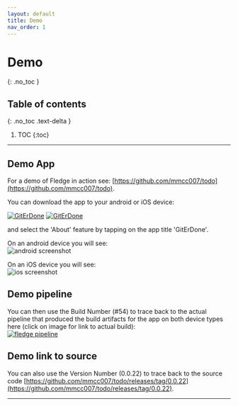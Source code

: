 ```yaml
---
layout: default
title: Demo
nav_order: 1
---
```


# Demo
{: .no_toc }

## Table of contents
{: .no_toc .text-delta }

1. TOC
{:toc}

---

## Demo App
For a demo of Fledge in action see: [https://github.com/mmcc007/todo](https://github.com/mmcc007/todo). 

You can download the app to your android or iOS device:

[![GitErDone](https://play.google.com/intl/en_us/badges/images/badge_new.png)](https://play.google.com/store/apps/details?id=com.orbsoft.todo)
[![GitErDone](https://linkmaker.itunes.apple.com/en-us/badge-lrg.svg?releaseDate=2019-02-15&kind=iossoftware)](https://itunes.apple.com/us/app/giterdone/id1450240301)
 
 and select the 'About' feature by tapping on the app title 'GitErDone'. 
 
 On an android device you will see:  
 ![android screenshot](../../assets/images/android_screenshot.png)
 
 On an iOS device you will see:  
 ![ios screenshot](../../assets/images/ios_screenshot.png)
 
## Demo pipeline
You can then use the Build Number (#54) to trace back to the actual pipeline that produced the build artifacts for the app on both device types here (click on image for link to actual build):  
 [![fledge pipeline](../../assets/images/fledge_pipeline.png)](https://travis-ci.org/mmcc007/todo/builds/493633473)

## Demo link to source
You can also use the Version Number (0.0.22) to trace back to the source code [https://github.com/mmcc007/todo/releases/tag/0.0.22](https://github.com/mmcc007/todo/releases/tag/0.0.22).

---
